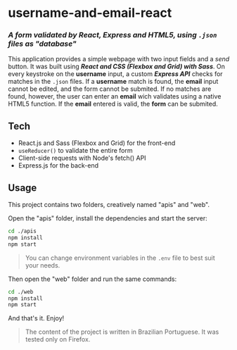 # username-and-email-react

### _A form validated by ***React***, ***Express*** and ***HTML5***, using `.json` files as "database"_

This application provides a simple webpage with two input fields and a _send_ button. It was built using **_React and CSS (Flexbox and Grid) with Sass_**. On every keystroke on the **username** input, a custom **_Express API_** checks for matches in the `.json` files. If a **username** match is found, the **email** input cannot be edited, and the form cannot be submited. If no matches are found, however, the user can enter an **email** wich validates using a native HTML5 function. If the **email** entered is valid, the **form** can be submited.

## Tech

-   React.js and Sass (Flexbox and Grid) for the front-end
-   `useReducer()` to validate the entire form
-   Client-side requests with Node's fetch() API
-   Express.js for the back-end

## Usage

This project contains two folders, creatively named "apis" and "web".

Open the "apis" folder, install the dependencies and start the server:

```sh
cd ./apis
npm install
npm start
```

> You can change environment variables in the `.env` file to best suit your needs.

Then open the "web" folder and run the same commands:

```sh
cd ./web
npm install
npm start
```

And that's it. Enjoy!

> The content of the project is written in Brazilian Portuguese.
> It was tested only on Firefox.

